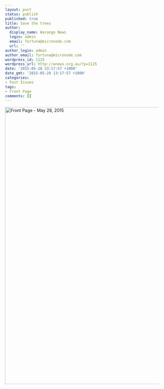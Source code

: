 ```yaml
---
layout: post
status: publish
published: true
title: Save the trees
author:
  display_name: Waranga News
  login: admin
  email: fortuna@micronode.com
  url: ''
author_login: admin
author_email: fortuna@micronode.com
wordpress_id: 1125
wordpress_url: http://wnews.org.au/?p=1125
date: '2015-05-28 23:17:57 +1000'
date_gmt: '2015-05-28 13:17:57 +1000'
categories:
- Past Issues
tags:
- Front Page
comments: []
---
```

<p><a href="http://wnews.org.au/wp-content/uploads/2015/06/wnews20150528P01.pdf"><img class="alignnone size-full wp-image-1119" src="http://wnews.org.au/wp-content/uploads/2015/06/wnews20150528P01.jpg" alt="Front Page - May 28, 2015" width="624" height="907" /></a></p>

